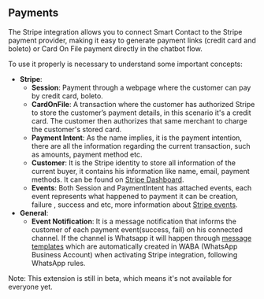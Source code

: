 ## Payments

The Stripe integration allows you to connect Smart Contact to the Stripe payment provider, making it easy to generate payment links (credit card and boleto) or Card On File payment directly in the chatbot flow.

To use it properly is necessary to understand some important concepts:

- **Stripe**:
  - **Session**: Payment through a webpage where the customer can pay by credit card, boleto.
  - **CardOnFile**: A transaction where the customer has authorized Stripe to store the customer’s payment details, in this scenario it's a credit card. The customer then authorizes that same merchant to charge the customer's stored card.
  - **Payment Intent**: As the name implies, it is the payment intention, there are all the information regarding the current transaction, such as amounts, payment method etc.
  - **Customer**:  It is the Stripe identity to store all information of the current buyer, it contains his information like name, email, payment methods. It can be found on [Stripe Dashboard](https://dashboard.stripe.com/customers).
  - **Events**: Both Session and PaymentIntent has attached events, each event represents what happened to payment it can be creation, failure , success and etc, more information about [Stripe events](https://stripe.com/docs/api/events).
- **General**:
  - **Event Notification**: It is a message notification that informs the customer of each payment event(success, fail) on his connected channel. If the channel is Whatsapp it will happen through [message templates](https://developers.facebook.com/docs/whatsapp/api/messages/message-templates) which are automatically created in WABA (WhatsApp Business Account) when activating Stripe integration, following WhatsApp rules.

<aside class="notice">
Note: This extension is still in beta, which means it's not available for everyone yet.
</aside>

